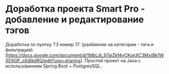 # Доработка проекта Smart Pro - добавление и редактирование тэгов
Доработка по пунтку ТЗ номер 17: (разбиение на категории - тэги и фильтрация)[https://docs.google.com/document/d/1MbLdj_97ajZkf4vCKonXC3MxtBk1WXE9GP_oSdIkdRQ/edit?usp=sharing]. 
Простой проект на Java с использованием Spring Boot + PostgresSQL. 
